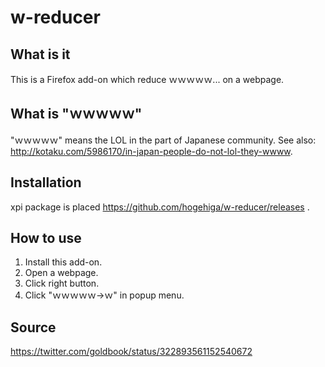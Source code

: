 w-reducer
====
## What is it
This is a Firefox add-on which reduce ｗｗｗｗｗ... on a webpage.

## What is "ｗｗｗｗｗ"
"ｗｗｗｗｗ" means the LOL in the part of Japanese community.
See also: <http://kotaku.com/5986170/in-japan-people-do-not-lol-they-wwww>.

## Installation
xpi package is placed <https://github.com/hogehiga/w-reducer/releases> .

## How to use
1. Install this add-on.
2. Open a webpage.
3. Click right button.
4. Click "ｗｗｗｗｗ->ｗ" in popup menu.

## Source
https://twitter.com/goldbook/status/322893561152540672
